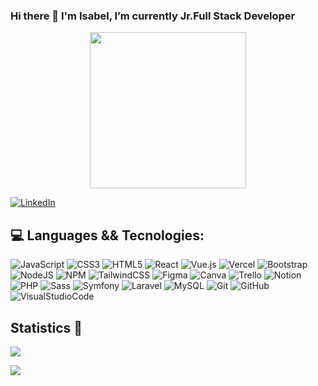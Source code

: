 ### Hi there 👋 I'm Isabel, I’m currently Jr.Full Stack Developer 

<div align="center" dir="column">
   <a target="_blanck" rel="noopener noreferrer" href="http://www.epc-ucb.edu.bo/mfm/images/smilies/itchy-n-scratchy.gif"></a>
   <img width="250px" src="http://www.epc-ucb.edu.bo/mfm/images/smilies/itchy-n-scratchy.gif" data-canonical-src="https://i.imgur.com/99BZ8IU.gif" style="max-width: 100%;">
</div>

[![LinkedIn](https://img.shields.io/badge/IsabelGM-%230077B5.svg?logo=linkedin&logoColor=white)](https://www.linkedin.com/in/isabel-gutierrez-moreno/)

## 💻 Languages && Tecnologies:
![JavaScript](https://img.shields.io/badge/javascript-F7DF1E.svg?style=for-the-badge&logo=javascript&logoColor=white) ![CSS3](https://img.shields.io/badge/css3-1572B6.svg?style=for-the-badge&logo=css3&logoColor=white) ![HTML5](https://img.shields.io/badge/html5-E34F26.svg?style=for-the-badge&logo=html5&logoColor=white) ![React](https://img.shields.io/badge/-ReactJs-61DAFB?logo=react&logoColor=white) ![Vue.js](https://img.shields.io/badge/vuejs-4FC08D.svg?style=for-the-badge&logo=vuedotjs&logoColor=%234FC08D) ![Vercel](https://img.shields.io/badge/vercel-000000.svg?style=for-the-badge&logo=vercel&logoColor=white) ![Bootstrap](https://img.shields.io/badge/bootstrap-7952B3.svg?style=for-the-badge&logo=bootstrap&logoColor=white) ![NodeJS](https://img.shields.io/badge/node.js-339933?style=for-the-badge&logo=node.js&logoColor=white) ![NPM](https://img.shields.io/badge/NPM-CB3837.svg?style=for-the-badge&logo=npm&logoColor=white) ![TailwindCSS](https://img.shields.io/badge/tailwindcss-06B6D4.svg?style=for-the-badge&logo=tailwind-css&logoColor=white) ![Figma](https://img.shields.io/badge/figma-F24E1E.svg?style=for-the-badge&logo=figma&logoColor=white) ![Canva](https://img.shields.io/badge/Canva-00C4CC.svg?style=for-the-badge&logo=Canva&logoColor=white) ![Trello](https://img.shields.io/badge/Trello-0052CC.svg?style=for-the-badge&logo=Trello&logoColor=white) ![Notion](https://img.shields.io/badge/Notion-000000.svg?style=for-the-badge&logo=notion&logoColor=white) ![PHP](https://img.shields.io/badge/PHP-777BB4.svg?style=for-the-badge&logo=php&logoColor=white) ![Sass](https://img.shields.io/badge/Sass-CC6699.svg?style=for-the-badge&logo=Sass&logoColor=white) ![Symfony](https://img.shields.io/badge/Symfony-000000.svg?style=for-the-badge&logo=Symfony&logoColor=white) ![Laravel](https://img.shields.io/badge/Laravel-FF2D20.svg?style=for-the-badge&logo=Laravel&logoColor=white) ![MySQL](https://img.shields.io/badge/MySQL-4479A1.svg?style=for-the-badge&logo=MySQL&logoColor=white) ![Git](https://img.shields.io/badge/Git-F05032.svg?style=for-the-badge&logo=Git&logoColor=white) ![GitHub](https://img.shields.io/badge/GitHub-181717.svg?style=for-the-badge&logo=GitHub&logoColor=white) ![VisualStudioCode](https://img.shields.io/badge/VisualStudioCode-007ACC.svg?style=for-the-badge&logo=VisualStudioCode&logoColor=white)
  
## Statistics 🧐
![](https://github-readme-stats.vercel.app/api?username=isabelgumo)

![](https://github-readme-stats.vercel.app/api/top-langs/?username=isabelgumo&theme=dark&hide_border=false&include_all_commits=false&count_private=false&layout=compact)


<!--
**IsabelGuMo/IsabelGuMo** is a ✨ _special_ ✨ repository because its `README.md` (this file) appears on your GitHub profile.

Here are some ideas to get you started:

- 🔭 I’m currently working on ...
- 🌱 I’m currently learning ...
- 👯 I’m looking to collaborate on ...
- 🤔 I’m looking for help with ...
- 💬 Ask me about ...
- 📫 How to reach me: ...
- 😄 Pronouns: ...
- ⚡ Fun fact: ...
-->

